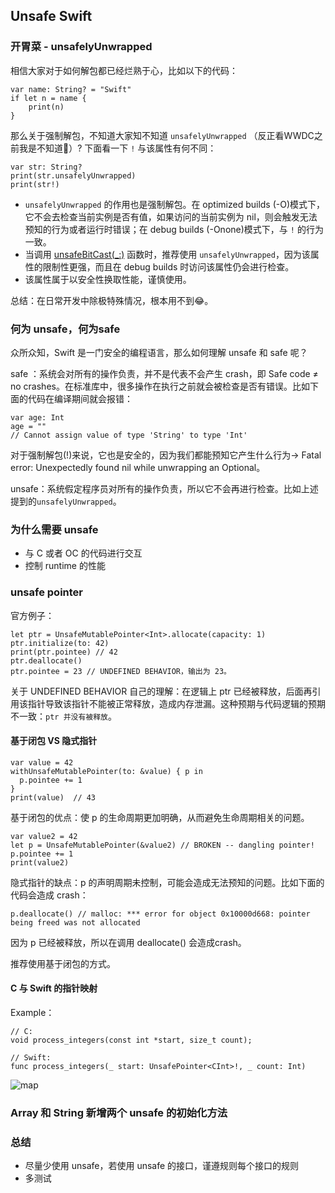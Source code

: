## Unsafe Swift

### 开胃菜 - unsafelyUnwrapped
相信大家对于如何解包都已经烂熟于心，比如以下的代码：
```
var name: String? = "Swift"
if let n = name {
    print(n)
}
```
那么关于强制解包，不知道大家知不知道 `unsafelyUnwrapped` （反正看WWDC之前我是不知道🤦‍）? 下面看一下 `!` 与该属性有何不同：
```
var str: String?
print(str.unsafelyUnwrapped)
print(str!)
```
* `unsafelyUnwrapped` 的作用也是强制解包。在 optimized builds (-O)模式下，它不会去检查当前实例是否有值，如果访问的当前实例为 nil，则会触发无法预知的行为或者运行时错误；在 debug builds (-Onone)模式下，与 `!` 的行为一致。
* 当调用 [unsafeBitCast(_:)](https://developer.apple.com/documentation/swift/1641250-unsafebitcast) 函数时，推荐使用 `unsafelyUnwrapped`，因为该属性的限制性更强，而且在 debug builds 时访问该属性仍会进行检查。
* 该属性属于以安全性换取性能，谨慎使用。


总结：在日常开发中除极特殊情况，根本用不到😂。

### 何为 unsafe，何为safe
众所众知，Swift 是一门安全的编程语言，那么如何理解 unsafe 和 safe 呢？

safe ：系统会对所有的操作负责，并不是代表不会产生 crash，即 Safe code ≠ no crashes。在标准库中，很多操作在执行之前就会被检查是否有错误。比如下面的代码在编译期间就会报错：
```
var age: Int
age = ""
// Cannot assign value of type 'String' to type 'Int'
```
对于强制解包(!)来说，它也是安全的，因为我们都能预知它产生什么行为-> Fatal error: Unexpectedly found nil while unwrapping an Optional。

unsafe：系统假定程序员对所有的操作负责，所以它不会再进行检查。比如上述提到的`unsafelyUnwrapped`。

### 为什么需要 unsafe
* 与 C 或者 OC 的代码进行交互
* 控制 runtime 的性能

### unsafe pointer
官方例子：
```
let ptr = UnsafeMutablePointer<Int>.allocate(capacity: 1)
ptr.initialize(to: 42)
print(ptr.pointee) // 42
ptr.deallocate()
ptr.pointee = 23 // UNDEFINED BEHAVIOR，输出为 23。
```
关于 UNDEFINED BEHAVIOR 自己的理解：在逻辑上 ptr 已经被释放，后面再引用该指针导致该指针不能被正常释放，造成内存泄漏。这种预期与代码逻辑的预期不一致：`ptr 并没有被释放`。

#### 基于闭包 VS 隐式指针
```
var value = 42
withUnsafeMutablePointer(to: &value) { p in
  p.pointee += 1
}
print(value)  // 43
```
基于闭包的优点：使 p 的生命周期更加明确，从而避免生命周期相关的问题。

```
var value2 = 42
let p = UnsafeMutablePointer(&value2) // BROKEN -- dangling pointer!
p.pointee += 1
print(value2)
```
隐式指针的缺点：p 的声明周期未控制，可能会造成无法预知的问题。比如下面的代码会造成 crash：
```
p.deallocate() // malloc: *** error for object 0x10000d668: pointer being freed was not allocated
```
因为 p 已经被释放，所以在调用 deallocate() 会造成crash。
 
推荐使用基于闭包的方式。

#### C 与 Swift 的指针映射
Example：
```
// C:
void process_integers(const int *start, size_t count);

// Swift:
func process_integers(_ start: UnsafePointer<CInt>!, _ count: Int)
```

![map](https://github.com/fengzhihao123/FZHBlog/blob/master/images/c-swift-map.png)
### Array 和 String 新增两个 unsafe 的初始化方法

### 总结
* 尽量少使用 unsafe，若使用 unsafe 的接口，谨遵规则每个接口的规则
* 多测试
